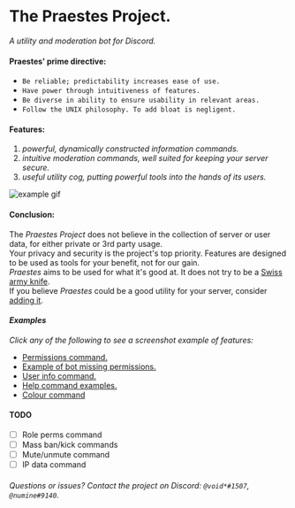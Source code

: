 # **The Praestes Project.**
*A utility and moderation bot for Discord.*

#### **Praestes' prime directive:**
* `Be reliable; predictability increases ease of use.`
* `Have power through intuitiveness of features.`
* `Be diverse in ability to ensure usability in relevant areas.`
* `Follow the UNIX philosophy. To add bloat is negligent.`

#### **Features:**
1. *powerful, dynamically constructed information commands.*
2. *intuitive moderation commands, well suited for keeping your server secure.*
3. *useful utility cog, putting powerful tools into the hands of its users.*

![example gif](https://github.com/voidoakenduck/Praestes/blob/main/zRTMTXdBVb.gif)

#### **Conclusion:**
The *Praestes Project* does not believe in the collection of server or user data, for either private or 3rd party usage.
<br>
Your privacy and security is the project's top priority. Features are designed to be used as tools for your benefit, not for our gain.
<br>
*Praestes* aims to be used for what it's good at. It does not try to be a [Swiss army knife](https://homepage.cs.uri.edu/~thenry/resources/unix_art/ch01s06.html).
<br>
If you believe *Praestes* could be a good utility for your server, consider [adding it](https://discord.com/oauth2/authorize?client_id=788206328916738072&scope=bot&permissions=2147483647).

#### *Examples*
*Click any of the following to see a screenshot example of features:*

* [Permissions command.](https://media.discordapp.net/attachments/788211981051101214/808446564213194802/unknown.png)
* [Example of bot missing permissions.](https://media.discordapp.net/attachments/788211981051101214/808447457666793482/unknown.png)
* [User info command.](https://media.discordapp.net/attachments/796620072608333834/808448449422032906/unknown.png?width=565&height=676)
* [Help command examples.](https://media.discordapp.net/attachments/788211981051101214/808451341995081788/unknown.png?width=478&height=676)
* [Colour command](https://media.discordapp.net/attachments/788211981051101214/808451995828617246/unknown.png)

#### TODO
* [ ] Role perms command
* [ ] Mass ban/kick commands
* [ ] Mute/unmute command
* [ ] IP data command

###### Questions or issues? Contact the project on Discord: `@void*#1507`, `@numine#9140`.
